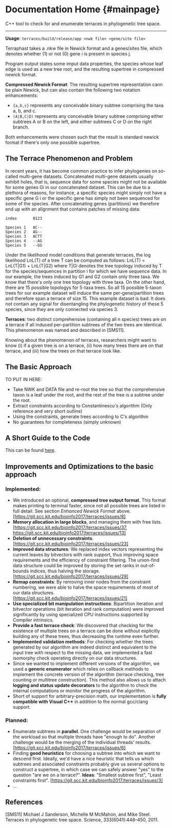 Documentation Home                         {#mainpage}
==================
  
C++ tool to check for and enumerate terraces in phylogenetic tree space.

-----

**Usage**: `terraces/build/release/app <nwk file> <gene/site file>`

Terraphast takes a .nkw file in Newick format and a genes/sites file, which denotes whether (1) or not (0) gene i is present in species j.

Program output states some imput data properties, the species whose leaf edge is used as a new tree root, and the resulting supertree in compressed newick format.



**Compressed Newick Format**: The resulting supertree representation cann be plain Newick, but can also contain the following two notation enhancements:
- `{a,b,c}` represents any conceivable binary subtree comprising the taxa a, b, and c.
- `(A|B,C|D)` represents any conceivable binary subtree comprising either subtrees A or B on the left, and either subtrees C or D on the right branch.

Both enhancements were chosen such that the result is standard newick format if there's only one possible supertree.



## The Terrace Phenomenon and Problem
In recent years, it has become common practice to infer phylogenies on so-called multi-gene datasets. Concatenated multi-gene datasets usually exhibit holes, that is, sequence data for some species might not be available for some genes Gi in our concatenated dataset. This can be due to a plethora of reasons, for instance, a specific species might simply not have a specific gene G i or the specific gene has simply not been sequenced for some of the species. After concatenating genes (partitions) we therefore end up with an alignment that contains patches of missing data:

```
index       0123

Species 1   AC--
Species 2   AG--
Species 3   ACTT
Species 4   --AG
Species 5   --GG
```

Under the likelihood model conditions that generate terraces, the log likelihood LnL(T) of a tree T can be computed as follows: LnL(T) = LnL(T|G1) + LnL(T|G2) where T|Gi denotes the tree topology induced by T for the species/sequences in partition i for which we have sequence data. In our example, the trees induced by G1 and G2 contain only three taxa. We know that there's only one tree topology with three taxa. On the other hand, there are 15 possible topologys for 5-taxa trees. So all 15 possible 5-taxon trees for our example dataset will induce the same per-gene/partition trees and therefore span a terrace of size 15.
This example dataset is bad: It does not contain any signal for disentangling
the phylogenetic history of these 5 species, since they are only connected via species 3.

**Terraces**: two distinct comprehensive (containing all n species) trees are on a terrace if all induced per-partition subtrees of the two trees are identical. This phenomenon was named and described in [SMS11].

Knowing about the phenomenon of terraces, researchers might want to know
(i) if a given tree is on a terrace, 
(ii) how many trees there are on that terrace, and 
(iii) how the trees on that terrace look like.

## The Basic Approach

TO PUT IN HERE:
-  Take NWK and DATA file and re-root the tree so that the comprehensive taxon is a leaf under the root, and the rest of the tree is a subtree under the root.
-  Extract constraints according to Constantinescu's algorithm (Only reference and very short outline)
-  Using the constraints, generate trees according to C's algorithm
-  No guarantees for completeness (simply unknown)

## A Short Guide to the Code

This can be found [here](documentation/walkthrough.md).

## Improvements and Optimizations to the basic approach

### Implemented:

- We introduced an optional, **compressed tree output format**. This format makes printing to terminal faster, since not all possible trees are listed in full detail. See section *Enhanced Newick Format* above. [https://git.scc.kit.edu/bioinfo2017/terraces/issues/8]
- **Memory allocation in large blocks**, and managing them with free lists. [https://git.scc.kit.edu/bioinfo2017/terraces/issues/37, https://git.scc.kit.edu/bioinfo2017/terraces/issues/13]
- **Deletion of unnecessary constraints**. [https://git.scc.kit.edu/bioinfo2017/terraces/issues/23]
- **Improved data structures**: We replaced index vectors representing the current leaves by bitvectors with rank support, thus improving space requirements and the efficiency of constraint filtering. The union-find data structure could be improved by storing the set ranks in out-of-bounds indices, thus halving the storage. [https://git.scc.kit.edu/bioinfo2017/terraces/issues/29]
- **Remap constraints**: By removing inner nodes from the constraint numbering, we were able to halve the space requirements of most of our data structures. [https://git.scc.kit.edu/bioinfo2017/terraces/issues/21]
- **Use specialized bit manipulation instructions**: Bipartition iteration and bitvector operations (bit iteration and rank computation) were improved significantly by using specialized CPU instructions supported by Compiler intrinsics.
- **Provide a fast terrace check**: We discovered that checking for the existence of multiple trees on a terrace can be done without explicitly building any of these trees, thus decreasing the runtime even further.
- **Implemented validation methods**: For checking whether the trees generated by our algorithm are indeed distinct and equivalent to the input tree with respect to the missing data, we implemented a fast isomorphy check operating directly on our data structures.
- Since we wanted to implement different versions of the algorithm, we used a **generic enumerator** which relies on callback methods to implement the concrete version of the algorithm (terrace checking, tree counting or multitree construction). This method also allows us to attach **logging and status update decorators** to the algorithm to check the internal computations or monitor the progress of the algorithm.
- Short of support for arbitrary-precision math, our implementation is **fully compatible with Visual C++** in addition to the normal gcc/clang support.

### Planned:

- Enumerate subtrees in **parallel**. One challenge would be separation of the workload so that multiple threads have "enough to do". Another challenge would be the merging of the individual threads' results. [https://git.scc.kit.edu/bioinfo2017/terraces/issues/6]
- Finding **good heuristics** for choosing a subtree into which we want to descend first. Ideally, we'd have a nice heuristic that tells us which subtrees and associated constraints probably give us several options to construct a supertree, in which case we can safely answer "yes" to the question "are we on a terrace?". **Ideas**: "Smallest subtree first", "Least constraints first". [https://git.scc.kit.edu/bioinfo2017/terraces/issues/3]
- ...

## References
[SMS11] Michael J Sanderson, Michelle M McMahon, and Mike Steel. Terraces in phylogenetic
tree space. Science, 333(6041):448–450, 2011.
